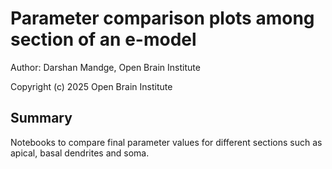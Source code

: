 # Parameter comparison plots among section of an e-model 

Author: Darshan Mandge, Open Brain Institute

Copyright (c) 2025 Open Brain Institute


## Summary
Notebooks to compare final parameter values for different sections such as apical, basal dendrites and soma.
